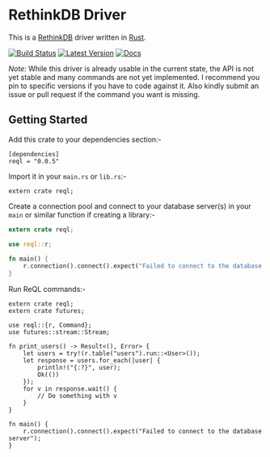 # RethinkDB Driver

This is a [RethinkDB] driver written in [Rust].

[RethinkDB]: https://www.rethinkdb.com
[Rust]: https://www.rust-lang.org

[![Build Status](https://travis-ci.org/rust-rethinkdb/reql.svg?branch=master)](https://travis-ci.org/rust-rethinkdb/reql) [![Latest Version](https://img.shields.io/crates/v/reql.svg)](https://crates.io/crates/reql) [![Docs](https://docs.rs/reql/badge.svg)](https://docs.rs/reql)

*Note:* While this driver is already usable in the current state, the API is not yet stable and many commands are not yet implemented. I recommend you pin to specific versions if you have to code against it. Also kindly submit an issue or pull request if the command you want is missing.

## Getting Started

Add this crate to your dependencies section:-

```text
[dependencies]
reql = "0.0.5"
```

Import it in your `main.rs` or `lib.rs`:-

```rust,ignore
extern crate reql;
```

Create a connection pool and connect to your database server(s) in your `main` or similar function if creating a library:-

```rust
extern crate reql;

use reql::r;

fn main() {
    r.connection().connect().expect("Failed to connect to the database server");
}
```

Run ReQL commands:-

```rust,ignore
extern crate reql;
extern crate futures;

use reql::{r, Command};
use futures::stream::Stream;

fn print_users() -> Result<(), Error> {
    let users = try!(r.table("users").run::<User>());
    let response = users.for_each(|user| {
        println!("{:?}", user);
        Ok(())
    });
    for v in response.wait() {
        // Do something with v
    }
}

fn main() {
    r.connection().connect().expect("Failed to connect to the database server");
}
```
